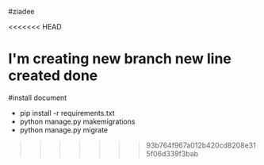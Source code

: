 #ziadee

<<<<<<< HEAD

I'm creating new branch 
new line created done
=======
#install document

 - pip install -r requirements.txt
 - python manage.py makemigrations
 - python manage.py migrate

 
>>>>>>> 93b764f967a012b420cd8208e315f06d339f3bab
